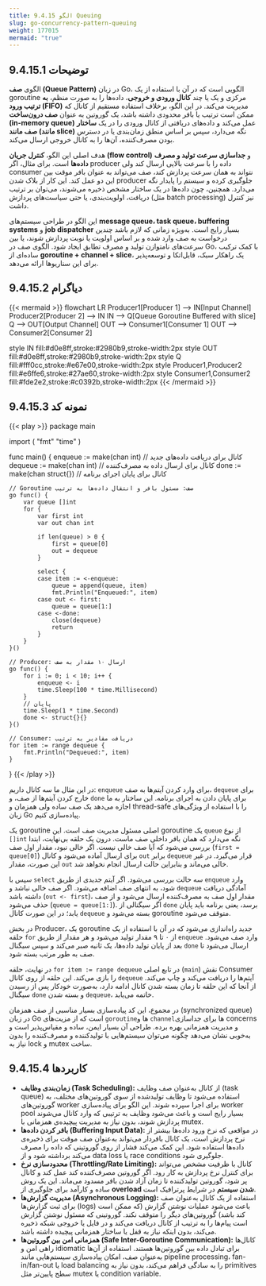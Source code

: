 ```yaml
---
title: 9.4.15 الگو Queuing
slug: go-concurrency-pattern-queuing
weight: 177015
mermaid: "true"
---
```



## 9.4.15.1 توضیحات

الگوی **صف (Queue Pattern)** در زبان Go، الگویی است که در آن با استفاده از یک goroutine مرکزی و یک یا چند **کانال ورودی و خروجی**، داده‌ها را به صورت منظم، **به ترتیب ورود (FIFO)** مدیریت می‌کند. در این الگو، برخلاف استفاده مستقیم از کانال که ممکن است ترتیب یا بافر محدودی داشته باشد، یک گوروتین به عنوان **صف درون‌ساخت (in-memory queue)** عمل می‌کند و داده‌های دریافتی از کانال ورودی را در یک **ساختار صف مانند (مانند slice)** نگه می‌دارد، سپس بر اساس منطق زمان‌بندی یا در دسترس بودن مصرف‌کننده، آن‌ها را به کانال خروجی ارسال می‌کند.

هدف اصلی این الگو، **کنترل جریان (flow control)** و **جداسازی سرعت تولید و مصرف داده‌ها** است. برای مثال، اگر producer داده را با سرعت بالایی ارسال کند ولی consumer نتواند به همان سرعت پردازش کند، صف می‌تواند به عنوان بافر موقت بین این دو عمل کند. این کار از بلاک شدن producer جلوگیری کرده و سیستم را پایدار نگه می‌دارد. همچنین، چون داده‌ها در یک ساختار مشخص ذخیره می‌شوند، می‌توان بر ترتیب دریافت، اولویت‌بندی، یا حتی سیاست‌های پردازش (مثل batch processing) نیز کنترل داشت.

این الگو در طراحی سیستم‌های **message queue، task queue، buffering systems** و **job dispatcher** بسیار رایج است. به‌ویژه زمانی که لازم باشد چندین درخواست به صف وارد شده و بر اساس اولویت یا نوبت پردازش شوند، یا بین سرعت‌های نامتوازن تولید و مصرف تطابق ایجاد شود. الگوی صف در Go، با کمک ترکیب ساده‌ای از **goroutine + channel + slice**، یک راهکار سبک، قابل‌اتکا و توسعه‌پذیر برای این سناریوها ارائه می‌دهد.

## 9.4.15.2 دیاگرام


{{< mermaid >}}
flowchart LR
Producer1[Producer 1] --> IN[Input Channel]
Producer2[Producer 2] --> IN
IN --> Q[Queue Goroutine Buffered with slice]
Q --> OUT[Output Channel]
OUT --> Consumer1[Consumer 1]
OUT --> Consumer2[Consumer 2]

style IN fill:#d0e8ff,stroke:#2980b9,stroke-width:2px
style OUT fill:#d0e8ff,stroke:#2980b9,stroke-width:2px
style Q fill:#fff0cc,stroke:#e67e00,stroke-width:2px
style Producer1,Producer2 fill:#e6ffe6,stroke:#27ae60,stroke-width:2px
style Consumer1,Consumer2 fill:#fde2e2,stroke:#c0392b,stroke-width:2px
{{< /mermaid >}}


## 9.4.15.3 نمونه کد

{{< play >}}
package main

import (
	"fmt"
	"time"
)

func main() {
	enqueue := make(chan int)     // کانال برای دریافت داده‌های جدید
	dequeue := make(chan int)     // کانال برای ارسال داده به مصرف‌کننده
	done := make(chan struct{})   // کانال برای پایان اجرای برنامه

	// Goroutine صف: مسئول بافر و انتقال داده‌ها به ترتیب
	go func() {
		var queue []int
		for {
			var first int
			var out chan int

			if len(queue) > 0 {
				first = queue[0]
				out = dequeue
			}

			select {
			case item := <-enqueue:
				queue = append(queue, item)
				fmt.Println("Enqueued:", item)
			case out <- first:
				queue = queue[1:]
			case <-done:
				close(dequeue)
				return
			}
		}
	}()

	// Producer: ارسال ۱۰ مقدار به صف
	go func() {
		for i := 0; i < 10; i++ {
			enqueue <- i
			time.Sleep(100 * time.Millisecond)
		}
		// پایان
		time.Sleep(1 * time.Second)
		done <- struct{}{}
	}()

	// Consumer: دریافت مقادیر به ترتیب
	for item := range dequeue {
		fmt.Println("Dequeued:", item)
	}
}
{{< /play >}}

در این مثال ما سه کانال داریم: `enqueue` برای وارد کردن آیتم‌ها به صف، `dequeue` برای خارج کردن آیتم‌ها از صف، و `done` برای پایان دادن به اجرای برنامه. این ساختار به ما اجازه می‌دهد یک صف ساده ولی همزمان و thread-safe را با استفاده از ویژگی‌های زبان Go پیاده‌سازی کنیم.

یک goroutine اصلی مسئول مدیریت صف است. این goroutine یک `queue` از نوع `[]int` نگه می‌دارد که همان بافر داخلی صف ماست. درون یک حلقه بی‌نهایت، ابتدا بررسی می‌شود که آیا صف خالی نیست. اگر خالی نبود، مقدار اول صف (`first = queue[0]`) برای ارسال آماده می‌شود و کانال `out` برابر `dequeue` قرار می‌گیرد. در غیر این صورت، مقدار `out` خالی می‌ماند و بنابراین حالت ارسال انجام نخواهد شد.

سپس با `select` سه حالت بررسی می‌شود. اگر آیتم جدیدی از طریق `enqueue` وارد شود، به انتهای صف اضافه می‌شود. اگر صف خالی نباشد و `dequeue` آمادگی دریافت داشته باشد (`out <- first`)، مقدار اول صف به مصرف‌کننده ارسال می‌شود و از صف حذف می‌شود (`queue = queue[1:]`). اگر سیگنالی از `done` برسد، یعنی برنامه باید پایان یابد؛ در این صورت کانال `dequeue` بسته می‌شود و goroutine متوقف می‌شود.

در بخش Producer، یک goroutine جدید راه‌اندازی می‌شود که در آن با استفاده از یک حلقه `for` از ۰ تا ۹ مقدار تولید می‌شود و هر مقدار از طریق `enqueue` وارد صف می‌شود. بعد از پایان تولید داده‌ها، یک ثانیه صبر می‌کند و سپس سیگنال `done` ارسال می‌شود تا صف به طور مرتب بسته شود.

در نهایت، حلقه `for item := range dequeue` در تابع اصلی (`main`) نقش Consumer را بازی می‌کند. این حلقه از روی کانال `dequeue` آیتم‌ها را دریافت می‌کند و چاپ می‌کند. از آنجا که این حلقه تا زمان بسته شدن کانال ادامه دارد، به‌صورت خودکار پس از رسیدن سیگنال `done` و بسته شدن `dequeue`، خاتمه می‌یابد.

در مجموع، این کد پیاده‌سازی بسیار مناسبی از صف همزمان (synchronized queue) در زبان Go است که از مزیت‌های `goroutine`ها و `channel`ها برای جداسازی concerns و مدیریت همزمانی بهره برده. طراحی آن بسیار ایمن، ساده و مقیاس‌پذیر است و به‌خوبی نشان می‌دهد چگونه می‌توان سیستم‌هایی با تولیدکننده و مصرف‌کننده را بدون نیاز به lock و mutex ساخت.

## 9.4.15.4 کاربردها


- **زمان‌بندی وظایف (Task Scheduling):**
از کانال به‌عنوان صف وظایف (task queue) استفاده می‌شود تا وظایف تولیدشده از سوی گوروتین‌های مختلف، به گوروتین‌های worker برای اجرا سپرده شوند. این الگو برای پیاده‌سازی worker pool بسیار رایج است و باعث می‌شود وظایف به ترتیبی که وارد کانال می‌شوند پردازش شوند، بدون نیاز به مدیریت پیچیده‌ی همزمانی با mutex.
- **بافر کردن داده‌ها (Buffering Input Data):**
در مواقعی که نرخ ورود داده‌ها بیشتر از نرخ پردازش است، یک کانال بافر‌دار می‌تواند به‌عنوان صف موقت برای ذخیره‌ی داده‌ها استفاده شود. این کمک می‌کند فشار از روی گوروتینی که داده را مصرف می‌کند برداشته شود و از data loss یا race conditions جلوگیری شود.
- **محدودسازی نرخ (Throttling/Rate Limiting):**
کانال با ظرفیت مشخص می‌تواند برای کنترل نرخ پردازش به کار رود. اگر گوروتین مصرف‌کننده کند عمل کند و کانال پر شود، گوروتین تولیدکننده تا زمان آزاد شدن بافر مسدود می‌ماند. این یک روش ساده و کارآمد برای جلوگیری از **overload شدن سیستم** در شرایط پرترافیک است.
- **مدیریت گزارش‌ها (Asynchronous Logging):**
استفاده از یک کانال به‌عنوان صف برای ثبت گزارش‌ها (logs) باعث می‌شود عملیات نوشتن گزارش (که ممکن است کند باشد) گوروتین‌های دیگر را متوقف نکند. گوروتینی که مسئول نوشتن گزارش است پیام‌ها را به ترتیب از کانال دریافت می‌کند و در فایل یا خروجی شبکه ذخیره می‌کند، بدون اینکه نیاز به قفل یا ساختار همزمانی پیچیده داشته باشد.
- **همزمانی امن بین گوروتین‌ها (Safe Inter-Goroutine Communication):**
کانال‌ها راهی امن و idiomatic برای تبادل داده بین گوروتین‌ها هستند. استفاده از آن‌ها به‌عنوان صف، امکان پیاده‌سازی سیستم‌هایی مانند pipeline processing، fan-in/fan-out یا load balancing را به سادگی فراهم می‌کند، بدون نیاز به primitives سطح پایین‌تر مثل mutex یا condition variable.